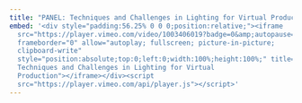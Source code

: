 ```yaml
---
title: "PANEL: Techniques and Challenges in Lighting for Virtual Production"
embed: '<div style="padding:56.25% 0 0 0;position:relative;"><iframe
  src="https://player.vimeo.com/video/1003406019?badge=0&amp;autopause=0&amp;player_id=0&amp;app_id=58479"
  frameborder="0" allow="autoplay; fullscreen; picture-in-picture;
  clipboard-write"
  style="position:absolute;top:0;left:0;width:100%;height:100%;" title="PANEL:
  Techniques and Challenges in Lighting for Virtual
  Production"></iframe></div><script
  src="https://player.vimeo.com/api/player.js"></script>'
---
```

